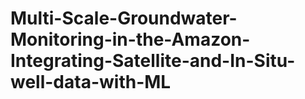 # Multi-Scale-Groundwater-Monitoring-in-the-Amazon-Integrating-Satellite-and-In-Situ-well-data-with-ML